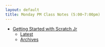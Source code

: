 ```yaml
---
layout: default
title: Monday PM Class Notes (5:00~7:00pm)
---
```

* [Getting Started with Scratch Jr](./a_mon0500pm.html)
    * [Latest](./a_mon0500pm.html)
    * [Archives](./a_mon0500pm-Archives.html)